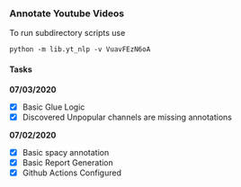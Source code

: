 ### Annotate Youtube Videos

To run subdirectory scripts use

```
python -m lib.yt_nlp -v VuavFEzN6oA
```

#### Tasks

**07/03/2020**

- [x] Basic Glue Logic
- [x] Discovered Unpopular channels are missing annotations

**07/02/2020**

- [x] Basic spacy annotation
- [x] Basic Report Generation
- [x] Github Actions Configured
